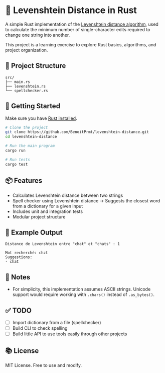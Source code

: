 
# 🧮 Levenshtein Distance in Rust

A simple Rust implementation of the [Levenshtein distance algorithm](https://en.wikipedia.org/wiki/Levenshtein_distance), used to calculate the minimum number of single-character edits required to change one string into another.

This project is a learning exercise to explore Rust basics, algorithms, and project organization.

## 📁 Project Structure

```
src/
├── main.rs 
├── levenshtein.rs 
└── spellchecker.rs 
```

## 🚀 Getting Started

Make sure you have [Rust installed](https://rustup.rs/).

```bash
# Clone the project
git clone https://github.com/BenoitPrmt/levenshtein-distance.git
cd levenshtein-distance

# Run the main program
cargo run

# Run tests
cargo test
```

## 📦 Features

- Calculates Levenshtein distance between two strings
- Spell checker using Levenshtein distance
  -> Suggests the closest word from a dictionary for a given input
- Includes unit and integration tests
- Modular project structure

## 🔧 Example Output

```
Distance de Levenshtein entre "chat" et "chats" : 1

Mot recherché: chzt
Suggestions:
- chat
```

## 🧠 Notes

- For simplicity, this implementation assumes ASCII strings. Unicode support would require working with `.chars()` instead of `.as_bytes()`.

## ✅ TODO
- [ ] Import dictionary from a file (spellchecker)
- [ ] Build CLI to check spelling
- [ ] Build little API to use tools easily through other projects

## 📚 License

MIT License. Free to use and modify.
